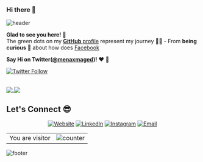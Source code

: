 

<!---
menaxmaged/menaxmaged is a ✨ special ✨ repository because its `README.md` (this file) appears on your GitHub profile.
You can click the Preview link to take a look at your changes.
--->
### Hi there 👋

![header](https://capsule-render.vercel.app/api?type=wave&color=gradient&height=280&section=header&text=Hi%20there%20👋&fontSize=90)


**Glad to see you here!** :star_struck: <br> The green dots on my [**GitHub** profile](https://github.com/menaxmaged?tab=repositories) represent my journey :running_man: - From **being curious** :thinking: about how does [Facebook](https://www.facebook.com/menamaged69/) 


**Say Hi on Twitter([@menaxmaged](https://twitter.com/menaxmaged))!** :heart: 💬

[![Twitter Follow](https://img.shields.io/twitter/follow/menaxmaged?style=social)](https://twitter.com/menaxmaged)
<!--
**pavlyhalim/pavlyhalim** is a ✨ _special_ ✨ repository because its `README.md` (this file) appears on your GitHub profile.
Here are some ideas to get you started:
- 🔭 I’m currently working on AI Project:heart:
- 🌱 I’m currently learning Computer vision
- 👯 I’m looking to collaborate with My Friends
- 🤔 I’m looking for help on finding a jop
- 💬 Ask me about Skills
- 📫 How to reach me: Facebook
- 😄 Pronouns: he/his/him
- ⚡ Fun fact: Almost any powered with electricity needs to be coded. Can you imagine?!
-->

<br/>
<a href="https://github.com/menaxmaged">
  <img align="center" src="https://github-readme-stats.vercel.app/api?username=menaxmaged&theme=dracula&show_icons=true" />
  <img align="center" src="https://github-readme-stats.vercel.app/api/top-langs/?username=menaxmaged&theme=dracula" />
</a>

<br/>

## Let's Connect :sunglasses:
<p align="center">
<a href="https://www.codexeg.net/"><img alt="Website" src="https://img.shields.io/badge/Website-www.codexeg.net-blue?style=flat-square&logo=google-chrome"></a>
<a href="https://www.linkedin.com/in/menaxmaged"><img alt="LinkedIn" src="https://img.shields.io/badge/LinkedIn-Mena%20Maged-blue?style=flat-square&logo=linkedin"></a> 
<a href="https://www.instagram.com/mena_maged69"><img alt="Instagram" src="https://img.shields.io/badge/Instagram-Mena%20Maged-blue?style=flat-square&logo=instagram"></a>
<a href="mailto:mena.maged@codexeg.net"><img alt="Email" src="https://img.shields.io/badge/Email-mena.maged@codexeg.net-blue?style=flat-square&logo=gmail"></a>
</p>


<table>
  <tr>
    <td>You are visitor</td>
    <td><img src="https://profile-counter.glitch.me/menaxmaged/count.svg" alt="counter" /></td>
  </tr>
</table>

![footer](https://capsule-render.vercel.app/api?type=wave&color=gradient&height=150&section=footer)
